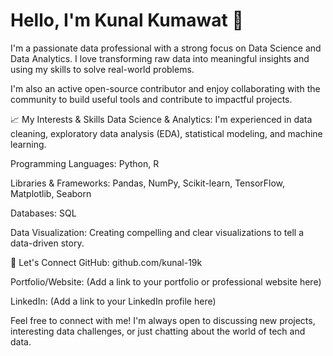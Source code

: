 # Hello, I'm Kunal Kumawat 👋
I'm a passionate data professional with a strong focus on Data Science and Data Analytics. I love transforming raw data into meaningful insights and using my skills to solve real-world problems.

I'm also an active open-source contributor and enjoy collaborating with the community to build useful tools and contribute to impactful projects.

📈 My Interests & Skills
Data Science & Analytics: I'm experienced in data cleaning, exploratory data analysis (EDA), statistical modeling, and machine learning.

Programming Languages: Python, R

Libraries & Frameworks: Pandas, NumPy, Scikit-learn, TensorFlow, Matplotlib, Seaborn

Databases: SQL

Data Visualization: Creating compelling and clear visualizations to tell a data-driven story.

🤝 Let's Connect
GitHub: github.com/kunal-19k

Portfolio/Website: (Add a link to your portfolio or professional website here)

LinkedIn: (Add a link to your LinkedIn profile here)

Feel free to connect with me! I'm always open to discussing new projects, interesting data challenges, or just chatting about the world of tech and data.
